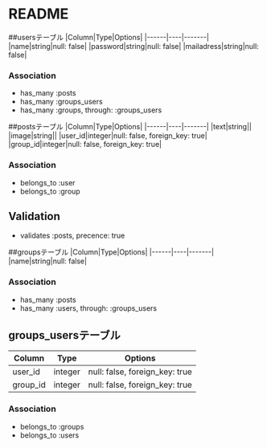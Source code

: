 # README

##usersテーブル
|Column|Type|Options|
|------|----|-------|
|name|string|null: false|
|password|string|null: false|
|mailadress|string|null: false|
### Association
- has_many :posts
- has_many :groups_users
- has_many :groups, through: :groups_users

##postsテーブル
|Column|Type|Options|
|------|----|-------|
|text|string||
|image|string||
|user_id|integer|null: false, foreign_key: true|
|group_id|integer|null: false, foreign_key: true|
### Association
- belongs_to :user
- belongs_to :group
## Validation
- validates :posts, precence: true

##groupsテーブル
|Column|Type|Options|
|------|----|-------|
|name|string|null: false|
### Association
- has_many :posts
- has_many :users, through: :groups_users


## groups_usersテーブル
|Column|Type|Options|
|------|----|-------|
|user_id|integer|null: false, foreign_key: true|
|group_id|integer|null: false, foreign_key: true|
### Association
- belongs_to :groups
- belongs_to :users

